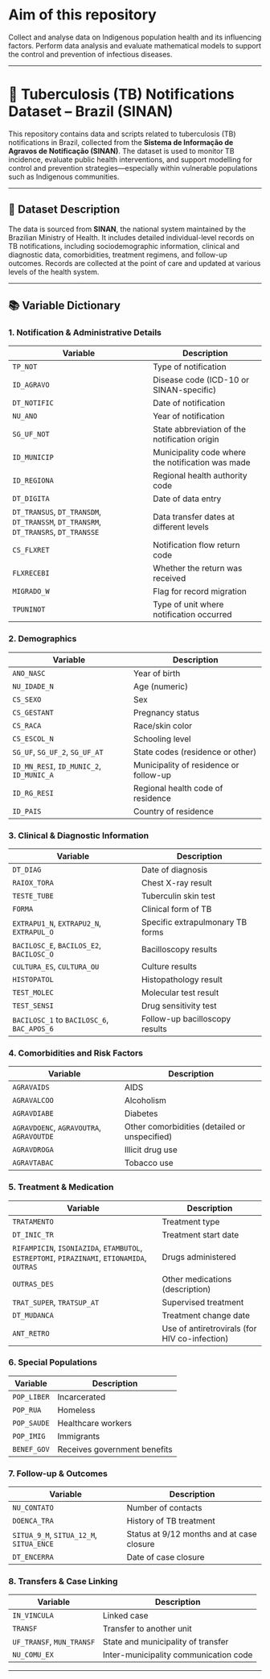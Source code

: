 # Aim of this repository
Collect and analyse data on Indigenous population health and its influencing factors. Perform data analysis and evaluate mathematical models to support the control and prevention of infectious diseases.


---

# 📁 Tuberculosis (TB) Notifications Dataset – Brazil (SINAN)

This repository contains data and scripts related to tuberculosis (TB) notifications in Brazil, collected from the **Sistema de Informação de Agravos de Notificação (SINAN)**. The dataset is used to monitor TB incidence, evaluate public health interventions, and support modelling for control and prevention strategies—especially within vulnerable populations such as Indigenous communities.

---

## 🧾 Dataset Description

The data is sourced from **SINAN**, the national system maintained by the Brazilian Ministry of Health. It includes detailed individual-level records on TB notifications, including sociodemographic information, clinical and diagnostic data, comorbidities, treatment regimens, and follow-up outcomes. Records are collected at the point of care and updated at various levels of the health system.

---

## 📚 Variable Dictionary

### 1. Notification & Administrative Details
| Variable | Description |
|---------|-------------|
| `TP_NOT` | Type of notification |
| `ID_AGRAVO` | Disease code (ICD-10 or SINAN-specific) |
| `DT_NOTIFIC` | Date of notification |
| `NU_ANO` | Year of notification |
| `SG_UF_NOT` | State abbreviation of the notification origin |
| `ID_MUNICIP` | Municipality code where the notification was made |
| `ID_REGIONA` | Regional health authority code |
| `DT_DIGITA` | Date of data entry |
| `DT_TRANSUS`, `DT_TRANSDM`, `DT_TRANSSM`, `DT_TRANSRM`, `DT_TRANSRS`, `DT_TRANSSE` | Data transfer dates at different levels |
| `CS_FLXRET` | Notification flow return code |
| `FLXRECEBI` | Whether the return was received |
| `MIGRADO_W` | Flag for record migration |
| `TPUNINOT` | Type of unit where notification occurred |

### 2. Demographics
| Variable | Description |
|---------|-------------|
| `ANO_NASC` | Year of birth |
| `NU_IDADE_N` | Age (numeric) |
| `CS_SEXO` | Sex |
| `CS_GESTANT` | Pregnancy status |
| `CS_RACA` | Race/skin color |
| `CS_ESCOL_N` | Schooling level |
| `SG_UF`, `SG_UF_2`, `SG_UF_AT` | State codes (residence or other) |
| `ID_MN_RESI`, `ID_MUNIC_2`, `ID_MUNIC_A` | Municipality of residence or follow-up |
| `ID_RG_RESI` | Regional health code of residence |
| `ID_PAIS` | Country of residence |

### 3. Clinical & Diagnostic Information
| Variable | Description |
|---------|-------------|
| `DT_DIAG` | Date of diagnosis |
| `RAIOX_TORA` | Chest X-ray result |
| `TESTE_TUBE` | Tuberculin skin test |
| `FORMA` | Clinical form of TB |
| `EXTRAPU1_N`, `EXTRAPU2_N`, `EXTRAPUL_O` | Specific extrapulmonary TB forms |
| `BACILOSC_E`, `BACILOS_E2`, `BACILOSC_O` | Bacilloscopy results |
| `CULTURA_ES`, `CULTURA_OU` | Culture results |
| `HISTOPATOL` | Histopathology result |
| `TEST_MOLEC` | Molecular test result |
| `TEST_SENSI` | Drug sensitivity test |
| `BACILOSC_1` to `BACILOSC_6`, `BAC_APOS_6` | Follow-up bacilloscopy results |

### 4. Comorbidities and Risk Factors
| Variable | Description |
|---------|-------------|
| `AGRAVAIDS` | AIDS |
| `AGRAVALCOO` | Alcoholism |
| `AGRAVDIABE` | Diabetes |
| `AGRAVDOENC`, `AGRAVOUTRA`, `AGRAVOUTDE` | Other comorbidities (detailed or unspecified) |
| `AGRAVDROGA` | Illicit drug use |
| `AGRAVTABAC` | Tobacco use |

### 5. Treatment & Medication
| Variable | Description |
|---------|-------------|
| `TRATAMENTO` | Treatment type |
| `DT_INIC_TR` | Treatment start date |
| `RIFAMPICIN`, `ISONIAZIDA`, `ETAMBUTOL`, `ESTREPTOMI`, `PIRAZINAMI`, `ETIONAMIDA`, `OUTRAS` | Drugs administered |
| `OUTRAS_DES` | Other medications (description) |
| `TRAT_SUPER`, `TRATSUP_AT` | Supervised treatment |
| `DT_MUDANCA` | Treatment change date |
| `ANT_RETRO` | Use of antiretrovirals (for HIV co-infection) |

### 6. Special Populations
| Variable | Description |
|---------|-------------|
| `POP_LIBER` | Incarcerated |
| `POP_RUA` | Homeless |
| `POP_SAUDE` | Healthcare workers |
| `POP_IMIG` | Immigrants |
| `BENEF_GOV` | Receives government benefits |

### 7. Follow-up & Outcomes
| Variable | Description |
|---------|-------------|
| `NU_CONTATO` | Number of contacts |
| `DOENCA_TRA` | History of TB treatment |
| `SITUA_9_M`, `SITUA_12_M`, `SITUA_ENCE` | Status at 9/12 months and at case closure |
| `DT_ENCERRA` | Date of case closure |

### 8. Transfers & Case Linking
| Variable | Description |
|---------|-------------|
| `IN_VINCULA` | Linked case |
| `TRANSF` | Transfer to another unit |
| `UF_TRANSF`, `MUN_TRANSF` | State and municipality of transfer |
| `NU_COMU_EX` | Inter-municipality communication code |

---
